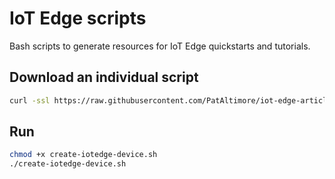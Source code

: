 # IoT Edge scripts

Bash scripts to generate resources for IoT Edge quickstarts and tutorials.

## Download an individual script

```bash
curl -ssl https://raw.githubusercontent.com/PatAltimore/iot-edge-article-scripts/master/create-iotedge-device.sh -o create-iotedge-device.sh
```

## Run

```bash
chmod +x create-iotedge-device.sh
./create-iotedge-device.sh
```
